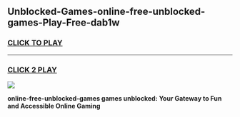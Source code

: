 
## Unblocked-Games-online-free-unblocked-games-Play-Free-dab1w
<h3>
<a href="https://premium76.site?title=online-free-unblocked-games&ref=22A">CLICK TO PLAY</a></h3>
<hr>

<h3>
<a href="https://premium76.site?title=online-free-unblocked-games&ref=22A">CLICK 2 PLAY</a>
  
</h3>

<a href="https://premium76.site?title=online-free-unblocked-games&ref=22A"><img src="https://clearcache.store/games.png"></a>


**online-free-unblocked-games games unblocked: Your Gateway to Fun and Accessible Online Gaming**
